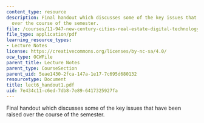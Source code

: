 ```yaml
---
content_type: resource
description: Final handout which discusses some of the key issues that have been raised
  over the course of the semester.
file: /courses/11-947-new-century-cities-real-estate-digital-technology-and-design-fall-2004/7e434c11c6ed7db87e896417325927fa_lect6_handout1.pdf
file_type: application/pdf
learning_resource_types:
- Lecture Notes
license: https://creativecommons.org/licenses/by-nc-sa/4.0/
ocw_type: OCWFile
parent_title: Lecture Notes
parent_type: CourseSection
parent_uid: 5eae1430-2fca-147a-1e17-7c695d680132
resourcetype: Document
title: lect6_handout1.pdf
uid: 7e434c11-c6ed-7db8-7e89-6417325927fa
---
```

Final handout which discusses some of the key issues that have been raised over the course of the semester.